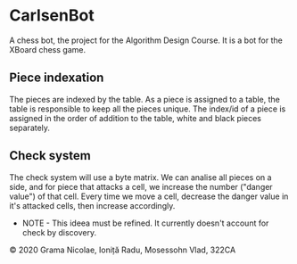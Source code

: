 # CarlsenBot

A chess bot, the project for the Algorithm Design Course. It is a bot for the XBoard chess game.
 
 ## Piece indexation
 
 The pieces are indexed by the table. As a piece is assigned to a table, the table is responsible to keep all the pieces unique. The index/id of a piece is assigned in the order of addition to the table, white and black pieces separately.
 
 ## Check system
The check system will use a byte matrix. We can analise all pieces on a side, and for piece that attacks a cell, we increase the number ("danger value") of that cell. Every time we move a cell, decrease the danger value in it's attacked cells, then increase accordingly.
  
  - NOTE - This ideea must be refined. It currently doesn't account for check by discovery. 
  
 © 2020 Grama Nicolae, Ioniță Radu, Mosessohn Vlad, 322CA
